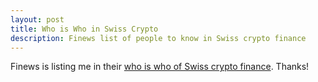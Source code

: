 ```yaml
---
layout: post
title: Who is Who in Swiss Crypto
description: Finews list of people to know in Swiss crypto finance
---
```

Finews is listing me in their <a href="https://www.finews.ch/news/finanzplatz/28894-ico-summit-kryptowahrungen-ico-bitcoin-ether-fintech">who is who of Swiss crypto finance</a>. Thanks!
